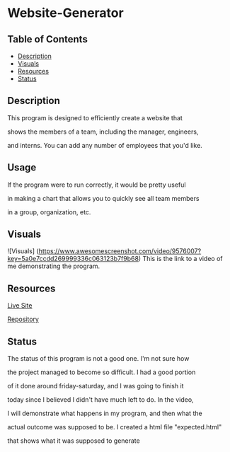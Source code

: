 # Website-Generator

## Table of Contents
- [Description](#description)
- [Visuals](#visuals)
- [Resources](#resources)
- [Status](#status)

## Description

This program is designed to efficiently create a website that

shows the members of a team, including the manager, engineers, 

and interns. You can add any number of employees that you'd like.


## Usage

If the program were to run correctly, it would be pretty useful 

in making a chart that allows you to quickly see all team members

in a group, organization, etc.

## Visuals
![Visuals] (https://www.awesomescreenshot.com/video/9576007?key=5a0e7ccdd269999336c063123b7f9b68)
This is the link to a video of me demonstrating the program.

## Resources

[Live Site](https://nicklthompson.github.io/website-generator/)

[Repository](https://github.com/NickLThompson/website-generator)

## Status

The status of this program is not a good one. I'm not sure how

the project managed to become so difficult. I had a good portion

of it done around friday-saturday, and I was going to finish it

today since I believed I didn't have much left to do. In the video,

I will demonstrate what happens in my program, and then what the

actual outcome was supposed to be. I created a html file "expected.html"

that shows what it was supposed to generate